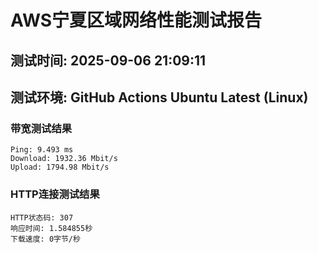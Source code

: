 # AWS宁夏区域网络性能测试报告
## 测试时间: 2025-09-06 21:09:11
## 测试环境: GitHub Actions Ubuntu Latest (Linux)

### 带宽测试结果
```
Ping: 9.493 ms
Download: 1932.36 Mbit/s
Upload: 1794.98 Mbit/s
```

### HTTP连接测试结果
```
HTTP状态码: 307
响应时间: 1.584855秒
下载速度: 0字节/秒
```

